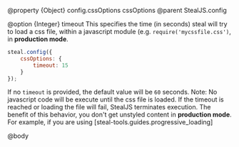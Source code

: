 @property {Object} config.cssOptions cssOptions
@parent StealJS.config

@option {Integer} timeout This specifies the time (in seconds) steal will try to load a css file, within a javascript module (e.g. `require('mycssfile.css')`, in __production mode__.
```js
steal.config({
    cssOptions: {
        timeout: 15
    }
});
```
If no `timeout` is provided, the default value will be `60` seconds.
Note:
No javascript code will be execute until the css file is loaded. If the timeout is reached or loading the file will fail, StealJS terminates execution. 
The benefit of this behavior, you don't get unstyled content in __production mode__. For example, if you are using [steal-tools.guides.progressive_loading]

@body
